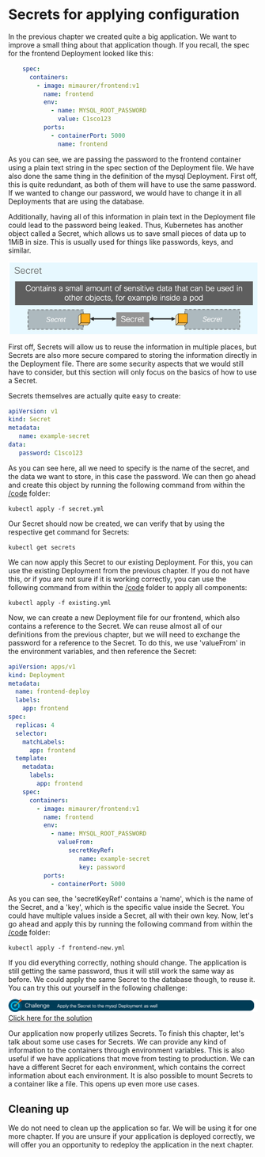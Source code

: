 # Secrets for applying configuration

In the previous chapter we created quite a big application. We want to improve a small thing about that application though. If you recall, the spec for the frontend Deployment looked like this:

```yaml
    spec:
      containers:
        - image: mimaurer/frontend:v1
          name: frontend
          env:
            - name: MYSQL_ROOT_PASSWORD
              value: C1sco123
          ports:
            - containerPort: 5000
              name: frontend
```

As you can see, we are passing the password to the frontend container using a plain text string in the spec section of the Deployment file. We have also done the same thing in the definition of the mysql Deployment. First off, this is quite redundant, as both of them will have to use the same password. If we wanted to change our password, we would have to change it in all Deployments that are using the database.

Additionally, having all of this information in plain text in the Deployment file could lead to the password being leaked. Thus, Kubernetes has another object called a Secret, which allows us to save small pieces of data up to 1MiB in size. This is usually used for things like passwords, keys, and similar.

![Secrets](img/secrets.png?raw=true "Secrets")

First off, Secrets will allow us to reuse the information in multiple places, but Secrets are also more secure compared to storing the information directly in the Deployment file. There are some security aspects that we would still have to consider, but this section will only focus on the basics of how to use a Secret.

Secrets themselves are actually quite easy to create:

```yaml
apiVersion: v1
kind: Secret
metadata:
   name: example-secret
data:
   password: C1sco123
```

As you can see here, all we need to specify is the name of the secret, and the data we want to store, in this case the password. We can then go ahead and create this object by running the following command from within the [/code](code/ "/code") folder:

```
kubectl apply -f secret.yml 
```

Our Secret should now be created, we can verify that by using the respective get command for Secrets:

```
kubectl get secrets 
```

We can now apply this Secret to our existing Deployment. For this, you can use the existing Deployment from the previous chapter. If you do not have this, or if you are not sure if it is working correctly, you can use the following command from within the [/code](code/ "/code") folder to apply all components:

```
kubectl apply -f existing.yml 
```

Now, we can create a new Deployment file for our frontend, which also contains a reference to the Secret. We can reuse almost all of our definitions from the previous chapter, but we will need to exchange the password for a reference to the Secret. To do this, we use 'valueFrom' in the environment variables, and then reference the Secret:

```yaml
apiVersion: apps/v1
kind: Deployment
metadata:
  name: frontend-deploy
  labels:
    app: frontend
spec:
  replicas: 4
  selector:
    matchLabels:
      app: frontend
  template:
    metadata:
      labels:
        app: frontend
    spec:
      containers:
        - image: mimaurer/frontend:v1
          name: frontend
          env:
            - name: MYSQL_ROOT_PASSWORD
              valueFrom:
                 secretKeyRef:
                    name: example-secret
                    key: password
          ports:
            - containerPort: 5000
```

As you can see, the 'secretKeyRef' contains a 'name', which is the name of the Secret, and a 'key', which is the specific value inside the Secret. You could have multiple values inside a Secret, all with their own key. Now, let's go ahead and apply this by running the following command from within the [/code](code/ "/code") folder:

```
kubectl apply -f frontend-new.yml 
```

If you did everything correctly, nothing should change. The application is still getting the same password, thus it will still work the same way as before. We could apply the same Secret to the database though, to reuse it. You can try this out yourself in the following challenge:

![Challenge 1](img/challenge1.png?raw=true "Challenge 1")
[Click here for the solution](./solutions/challenge1 "Click here for the solution")

Our application now properly utilizes Secrets. To finish this chapter, let's talk about some use cases for Secrets. We can provide any kind of information to the containers through environment variables. This is also useful if we have applications that move from testing to production. We can have a different Secret for each environment, which contains the correct information about each environment. It is also possible to mount Secrets to a container like a file. This opens up even more use cases.

## Cleaning up

We do not need to clean up the application so far. We will be using it for one more chapter. If you are unsure if your application is deployed correctly, we will offer you an opportunity to redeploy the application in the next chapter.
